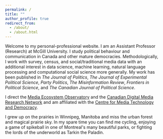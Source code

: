 ```yaml
---
permalink: /
title: ""
author_profile: true
redirect_from:
  - /about/
  - /about.html
---
```


Welcome to my personal-professional website. I am an Assistant Professor (Research) at McGill University. I study political behaviour and communication in Canada and other mature democracies. Methodologically, I work with survey, census, and social/traditional media data with an additional interest in data science, machine learning, natural language processing and computational social science more generally. My work has been published in *The Journal of Politics*, *The Journal of Experimental Political Science*, *Party Politics*, *The Misinformation Review*, *Frontiers in Political Science*, and *The Canadian Journal of Political Science*.

I direct the [Media Ecosystem Observatory](https://www.meo.ca) and the [Canadian Digital Media Research Network](https://www.cdmrn.ca) and am affiliated with the [Centre for Media Technology and Democracy](https://www.mediatechdemocracy.com/).

I grew up on the prairies in Winnipeg, Manitoba and miss the urban forest and magical prairie sky. In my spare time you can find me cycling, enjoying a game of spikeball in one of Montreal's many beautiful parks, or fighting the lords of the underworld as Tarkin the Paladin.
